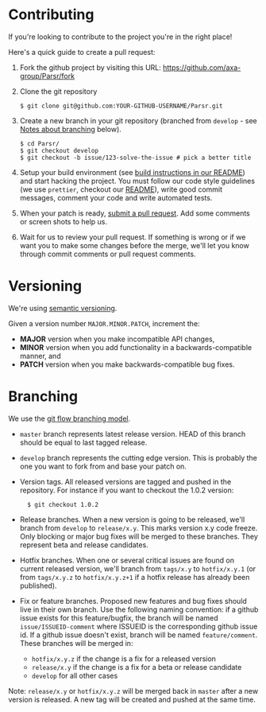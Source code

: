 # Contributing

If you're looking to contribute to the project you're in the right place!

Here's a quick guide to create a pull request:

1.  Fork the github project by visiting this URL: https://github.com/axa-group/Parsr/fork

2.  Clone the git repository

        $ git clone git@github.com:YOUR-GITHUB-USERNAME/Parsr.git

3.  Create a new branch in your git repository (branched from `develop` - see [Notes about branching](#branching) below).

        $ cd Parsr/
        $ git checkout develop
        $ git checkout -b issue/123-solve-the-issue # pick a better title

4.  Setup your build environment (see [build instructions in our README][readme]) and start hacking the project. You must follow our code style guidelines (we use `prettier`, checkout our [README][readme]), write good commit messages, comment your code and write automated tests.

5.  When your patch is ready, [submit a pull request][pr]. Add some comments or screen shots to help us.

6.  Wait for us to review your pull request. If something is wrong or if we want you to make some changes before the merge, we'll let you know through commit comments or pull request comments.

[readme]: https://github.com/axa-group/Parsr/blob/develop/README.md
[pr]: https://github.com/axa-group/Parsr/compare/

# Versioning

We're using [semantic versioning](https://semver.org/).

Given a version number `MAJOR.MINOR.PATCH`, increment the:

- **MAJOR** version when you make incompatible API changes,
- **MINOR** version when you add functionality in a backwards-compatible manner, and
- **PATCH** version when you make backwards-compatible bug fixes.

# Branching

We use the [git flow branching model][git-flow].

- `master` branch represents latest release version. HEAD of this branch should be equal to last tagged release.

- `develop` branch represents the cutting edge version. This is probably the one you want to fork from and base your patch on.

- Version tags. All released versions are tagged and pushed in the repository. For instance if you want to checkout the 1.0.2 version:

        $ git checkout 1.0.2

- Release branches. When a new version is going to be released, we'll branch from `develop` to `release/x.y`. This marks version x.y code freeze. Only blocking or major bug fixes will be merged to these branches. They represent beta and release candidates.

- Hotfix branches. When one or several critical issues are found on current released version, we'll branch from `tags/x.y` to `hotfix/x.y.1` (or from `tags/x.y.z` to `hotfix/x.y.z+1` if a hotfix release has already been published).

- Fix or feature branches. Proposed new features and bug fixes should live in their own branch. Use the following naming convention: if a github issue exists for this feature/bugfix, the branch will be named `issue/ISSUEID-comment` where ISSUEID is the corresponding github issue id. If a github issue doesn't exist, branch will be named `feature/comment`. These branches will be merged in:
  - `hotfix/x.y.z` if the change is a fix for a released version
  - `release/x.y` if the change is a fix for a beta or release candidate
  - `develop` for all other cases

Note: `release/x.y` or `hotfix/x.y.z` will be merged back in `master` after a new version is released. A new tag will be created and pushed at the same time.

[git-flow]: http://nvie.com/posts/a-successful-git-branching-model/
